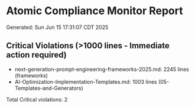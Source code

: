 # Atomic Compliance Monitor Report
Generated: Sun Jun 15 17:31:07 CDT 2025

## Critical Violations (>1000 lines - Immediate action required)

- next-generation-prompt-engineering-frameworks-2025.md: 2245 lines (frameworks)
- AI-Optimization-Implementation-Templates.md: 1003 lines (05-Templates-and-Generators)

Total Critical violations: 2

